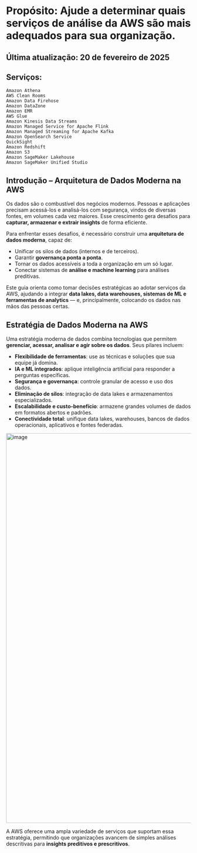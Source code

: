# Propósito: Ajude a determinar quais serviços de análise da AWS são mais adequados para sua organização.

## Última atualização: 20 de fevereiro de 2025

## Serviços:
    Amazon Athena
    AWS Clean Rooms
    Amazon Data Firehose
    Amazon DataZone
    Amazon EMR
    AWS Glue
    Amazon Kinesis Data Streams
    Amazon Managed Service for Apache Flink
    Amazon Managed Streaming for Apache Kafka
    Amazon OpenSearch Service
    QuickSight
    Amazon Redshift
    Amazon S3
    Amazon SageMaker Lakehouse
    Amazon SageMaker Unified Studio

##  Introdução – Arquitetura de Dados Moderna na AWS

Os dados são o combustível dos negócios modernos. Pessoas e aplicações precisam acessá-los e analisá-los com segurança, vindos de diversas fontes, em volumes cada vez maiores. Esse crescimento gera desafios para **capturar, armazenar e extrair insights** de forma eficiente.  

Para enfrentar esses desafios, é necessário construir uma **arquitetura de dados moderna**, capaz de:  
- Unificar os silos de dados (internos e de terceiros).  
- Garantir **governança ponta a ponta**.  
- Tornar os dados acessíveis a toda a organização em um só lugar.  
- Conectar sistemas de **análise e machine learning** para análises preditivas.  

Este guia orienta como tomar decisões estratégicas ao adotar serviços da AWS, ajudando a integrar **data lakes, data warehouses, sistemas de ML e ferramentas de analytics** — e, principalmente, colocando os dados nas mãos das pessoas certas.  


## Estratégia de Dados Moderna na AWS

Uma estratégia moderna de dados combina tecnologias que permitem **gerenciar, acessar, analisar e agir sobre os dados**. Seus pilares incluem:  

- **Flexibilidade de ferramentas**: use as técnicas e soluções que sua equipe já domina.  
- **IA e ML integrados**: aplique inteligência artificial para responder a perguntas específicas.  
- **Segurança e governança**: controle granular de acesso e uso dos dados.  
- **Eliminação de silos**: integração de data lakes e armazenamentos especializados.  
- **Escalabilidade e custo-benefício**: armazene grandes volumes de dados em formatos abertos e padrões.  
- **Conectividade total**: unifique data lakes, warehouses, bancos de dados operacionais, aplicativos e fontes federadas. 

<img width="2256" height="1064" alt="image" src="https://github.com/user-attachments/assets/1b3d7277-cd85-407f-8dc7-b5d233315849" />


A AWS oferece uma ampla variedade de serviços que suportam essa estratégia, permitindo que organizações avancem de simples análises descritivas para **insights preditivos e prescritivos**.  
